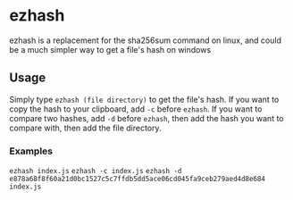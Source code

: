 # ezhash

ezhash is a replacement for the sha256sum command on linux, and could be a much simpler way to get a file's hash on windows

## Usage

Simply type `ezhash (file directory)` to get the file's hash.
If you want to copy the hash to your clipboard, add `-c` before `ezhash`.
If you want to compare two hashes, add `-d` before `ezhash`, then add the hash you want to compare with, then add the file directory.

### Examples

`ezhash index.js`
`ezhash -c index.js`
`ezhash -d e878a68f8f60a21d0bc1527c5c7ffdb5dd5ace06cd045fa9ceb279aed4d8e684 index.js`
